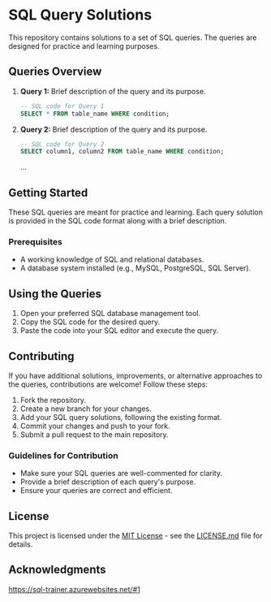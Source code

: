 
# SQL Query Solutions

This repository contains solutions to a set of SQL queries. The queries are designed for practice and learning purposes.

## Queries Overview

1. **Query 1:** Brief description of the query and its purpose.
   ```sql
   -- SQL code for Query 1
   SELECT * FROM table_name WHERE condition;
   ```

2. **Query 2:** Brief description of the query and its purpose.
   ```sql
   -- SQL code for Query 2
   SELECT column1, column2 FROM table_name WHERE condition;
   ```

   ...

## Getting Started

These SQL queries are meant for practice and learning. Each query solution is provided in the SQL code format along with a brief description.

### Prerequisites

- A working knowledge of SQL and relational databases.
- A database system installed (e.g., MySQL, PostgreSQL, SQL Server).

## Using the Queries

1. Open your preferred SQL database management tool.
2. Copy the SQL code for the desired query.
3. Paste the code into your SQL editor and execute the query.

## Contributing

If you have additional solutions, improvements, or alternative approaches to the queries, contributions are welcome! Follow these steps:

1. Fork the repository.
2. Create a new branch for your changes.
3. Add your SQL query solutions, following the existing format.
4. Commit your changes and push to your fork.
5. Submit a pull request to the main repository.

### Guidelines for Contribution

- Make sure your SQL queries are well-commented for clarity.
- Provide a brief description of each query's purpose.
- Ensure your queries are correct and efficient.

## License

This project is licensed under the [MIT License](LICENSE.md) - see the [LICENSE.md](LICENSE.md) file for details.

## Acknowledgments

https://sql-trainer.azurewebsites.net/#1